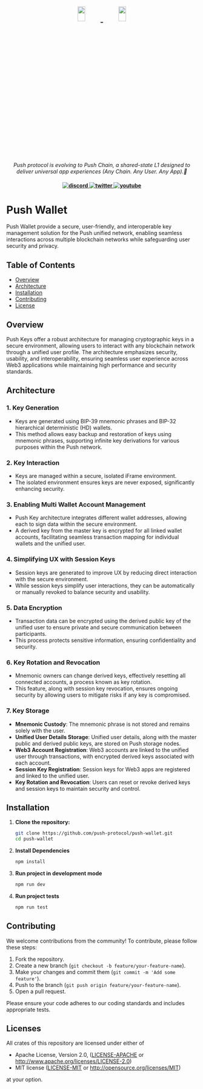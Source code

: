 <h1 align="center">
    <a href="https://push.org/#gh-light-mode-only">
    <img width='20%' height='10%' src="https://res.cloudinary.com/drdjegqln/image/upload/v1686227557/Push-Logo-Standard-Dark_xap7z5.png">
    </a>
    <a href="https://push.org/#gh-dark-mode-only">
    <img width='20%' height='10%' src="https://res.cloudinary.com/drdjegqln/image/upload/v1686227558/Push-Logo-Standard-White_dlvapc.png">
    </a>
</h1>

<p align="center">
  <i align="center">Push protocol is evolving to Push Chain, a shared-state L1 designed to deliver universal app experiences (Any Chain. Any User. Any App).🚀</i>
</p>

<h4 align="center">

  <a href="https://discord.com/invite/pushprotocol">
    <img src="https://img.shields.io/badge/discord-7289da.svg?style=flat-square" alt="discord">
  </a>
  <a href="https://twitter.com/pushprotocol">
    <img src="https://img.shields.io/badge/twitter-18a1d6.svg?style=flat-square" alt="twitter">
  </a>
  <a href="https://www.youtube.com/@pushprotocol">
    <img src="https://img.shields.io/badge/youtube-d95652.svg?style=flat-square&" alt="youtube">
  </a>
</h4>

# Push Wallet

Push Wallet provide a secure, user-friendly, and interoperable key management solution for the Push unified network, enabling seamless interactions across multiple blockchain networks while safeguarding user security and privacy.

## Table of Contents

- [Overview](#overview)
- [Architecture](#architecture)
- [Installation](#installation)
- [Contributing](#contributing)
- [License](#license)

## Overview

Push Keys offer a robust architecture for managing cryptographic keys in a secure environment, allowing users to interact with any blockchain network through a unified user profile. The architecture emphasizes security, usability, and interoperability, ensuring seamless user experience across Web3 applications while maintaining high performance and security standards.

## Architecture

### 1. **Key Generation**

- Keys are generated using BIP-39 mnemonic phrases and BIP-32 hierarchical deterministic (HD) wallets.
- This method allows easy backup and restoration of keys using mnemonic phrases, supporting infinite key derivations for various purposes within the Push network.

### 2. **Key Interaction**

- Keys are managed within a secure, isolated iFrame environment.
- The isolated environment ensures keys are never exposed, significantly enhancing security.

### 3. **Enabling Multi Wallet Account Management**

- Push Key architecture integrates different wallet addresses, allowing each to sign data within the secure environment.
- A derived key from the master key is encrypted for all linked wallet accounts, facilitating seamless transaction mapping for individual wallets and the unified user.

### 4. **Simplifying UX with Session Keys**

- Session keys are generated to improve UX by reducing direct interaction with the secure environment.
- While session keys simplify user interactions, they can be automatically or manually revoked to balance security and usability.

### 5. **Data Encryption**

- Transaction data can be encrypted using the derived public key of the unified user to ensure private and secure communication between participants.
- This process protects sensitive information, ensuring confidentiality and security.

### 6. **Key Rotation and Revocation**

- Mnemonic owners can change derived keys, effectively resetting all connected accounts, a process known as key rotation.
- This feature, along with session key revocation, ensures ongoing security by allowing users to mitigate risks if any key is compromised.

### 7. **Key Storage**

- **Mnemonic Custody**: The mnemonic phrase is not stored and remains solely with the user.
- **Unified User Details Storage**: Unified user details, along with the master public and derived public keys, are stored on Push storage nodes.
- **Web3 Account Registration**: Web3 accounts are linked to the unified user through transactions, with encrypted derived keys associated with each account.
- **Session Key Registration**: Session keys for Web3 apps are registered and linked to the unified user.
- **Key Rotation and Revocation**: Users can reset or revoke derived keys and session keys to maintain security and control.

## Installation

1. **Clone the repository:**

   ```bash
   git clone https://github.com/push-protocol/push-wallet.git
   cd push-wallet
   ```

2. **Install Dependencies**

   ```bash
   npm install
   ```

3. **Run project in development mode**

   ```bash
   npm run dev
   ```

4. **Run project tests**

   ```bash
   npm run test
   ```

## Contributing

We welcome contributions from the community! To contribute, please follow these steps:

1. Fork the repository.
2. Create a new branch (`git checkout -b feature/your-feature-name`).
3. Make your changes and commit them (`git commit -m 'Add some feature'`).
4. Push to the branch (`git push origin feature/your-feature-name`).
5. Open a pull request.

Please ensure your code adheres to our coding standards and includes appropriate tests.

## Licenses

All crates of this repository are licensed under either of

- Apache License, Version 2.0, ([LICENSE-APACHE](LICENSE-APACHE) or http://www.apache.org/licenses/LICENSE-2.0)
- MIT license ([LICENSE-MIT](LICENSE-MIT) or http://opensource.org/licenses/MIT)

at your option.
